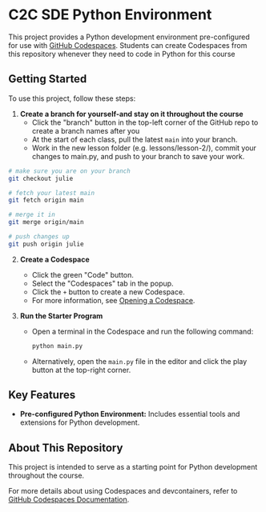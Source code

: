 # C2C SDE Python Environment

This project provides a Python development environment pre-configured for use with [GitHub Codespaces](https://docs.github.com/en/codespaces). Students can create Codespaces from this repository whenever they need to code in Python for this course

## Getting Started

To use this project, follow these steps:

1. **Create a branch for yourself-and stay on it throughout the course**
   - Click the "branch" button in the top-left corner of the GitHub repo to create a branch names after you
   - At the start of each class, pull the latest `main` into your branch. 
   - Work in the new lesson folder (e.g. lessons/lesson-2/), commit your changes to main.py, and push to your branch to save your work.
```bash
# make sure you are on your branch
git checkout julie

# fetch your latest main
git fetch origin main

# merge it in
git merge origin/main

# push changes up
git push origin julie
```

2. **Create a Codespace**
   - Click the green "Code" button.
   - Select the "Codespaces" tab in the popup.
   - Click the `+` button to create a new Codespace.
   - For more information, see [Opening a Codespace](https://docs.github.com/en/codespaces/developing-in-a-codespace/opening-an-existing-codespace).

3. **Run the Starter Program**
   - Open a terminal in the Codespace and run the following command:

     ```bash
     python main.py
     ```

   - Alternatively, open the `main.py` file in the editor and click the play button at the top-right corner.

## Key Features

- **Pre-configured Python Environment:** Includes essential tools and extensions for Python development.

## About This Repository

This project is intended to serve as a starting point for Python development throughout the course.

For more details about using Codespaces and devcontainers, refer to [GitHub Codespaces Documentation](https://docs.github.com/en/codespaces).
